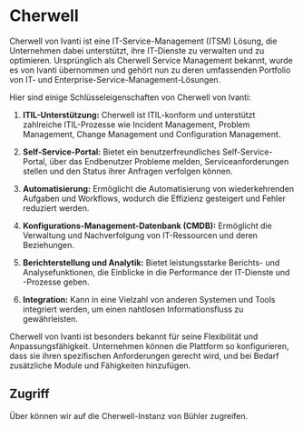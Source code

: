 # Cherwell

Cherwell von Ivanti ist eine IT-Service-Management (ITSM) Lösung, die Unternehmen dabei unterstützt, ihre IT-Dienste zu verwalten und zu optimieren. Ursprünglich als Cherwell Service Management bekannt, wurde es von Ivanti übernommen und gehört nun zu deren umfassenden Portfolio von IT- und Enterprise-Service-Management-Lösungen.

Hier sind einige Schlüsseleigenschaften von Cherwell von Ivanti:

1. **ITIL-Unterstützung:** Cherwell ist ITIL-konform und unterstützt zahlreiche ITIL-Prozesse wie Incident Management, Problem Management, Change Management und Configuration Management.

2. **Self-Service-Portal:** Bietet ein benutzerfreundliches Self-Service-Portal, über das Endbenutzer Probleme melden, Serviceanforderungen stellen und den Status ihrer Anfragen verfolgen können.

3. **Automatisierung:** Ermöglicht die Automatisierung von wiederkehrenden Aufgaben und Workflows, wodurch die Effizienz gesteigert und Fehler reduziert werden.

4. **Konfigurations-Management-Datenbank (CMDB):** Ermöglicht die Verwaltung und Nachverfolgung von IT-Ressourcen und deren Beziehungen.

5. **Berichterstellung und Analytik:** Bietet leistungsstarke Berichts- und Analysefunktionen, die Einblicke in die Performance der IT-Dienste und -Prozesse geben.

6. **Integration:** Kann in eine Vielzahl von anderen Systemen und Tools integriert werden, um einen nahtlosen Informationsfluss zu gewährleisten.

Cherwell von Ivanti ist besonders bekannt für seine Flexibilität und Anpassungsfähigkeit. Unternehmen können die Plattform so konfigurieren, dass sie ihren spezifischen Anforderungen gerecht wird, und bei Bedarf zusätzliche Module und Fähigkeiten hinzufügen.

## Zugriff

Über [](https://itsm.buhler-ltd.com) können wir auf die Cherwell-Instanz von Bühler zugreifen.